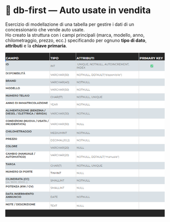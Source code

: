 # 🚗 db-first — Auto usate in vendita

Esercizio di modellazione di una tabella per gestire i dati di un concessionario che vende auto usate.  
Ho creato la struttura con i campi principali (marca, modello, anno, chilometraggio, prezzo, ecc.) specificando per ognuno **tipo di dato**, **attributi** e la **chiave primaria**.

![Modello tabella - db-first](db-first.png)
